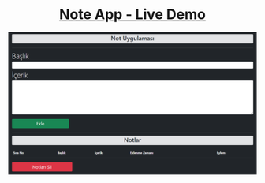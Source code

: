 <h1 align="center"><a href="https://devaloper.com/not-uygulamasi">Note App - Live Demo</a></h2>
<img alt="Note App" src="https://raw.githubusercontent.com/oguzhanuyanik-sr/note-app/master/screenshot.PNG" />
